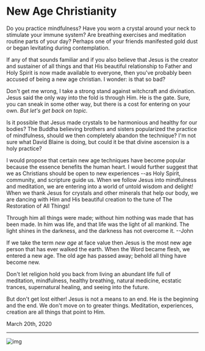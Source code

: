 # New Age Christianity

Do you practice mindfulness? Have you worn a crystal around your neck to stimulate your immune system? Are breathing exercises and meditation routine parts of your day? Perhaps one of your friends manifested gold dust or began levitating during contemplation.

If any of that sounds familiar and if you also believe that Jesus is the creator and sustainer of all things and that His beautiful relationship to Father and Holy Spirit is now made available to everyone, then you've probably been accused of being a new age christian. I wonder: is that so bad?

Don't get me wrong, I take a strong stand against witchcraft and divination. Jesus said the only way into the fold is through Him. He is the gate. Sure, you can sneak in some other way, but there is a cost for entering on your own. *But let's get back on topic.*

Is it possible that Jesus made crystals to be harmonious and healthy for our bodies? The Buddha believing brothers and sisters popularized the practice of mindfulness, should we then completely abandon the technique? I'm not sure what David Blaine is doing, but could it be that divine ascension is a holy practice?

I would propose that certain new age techniques have become popular because the essence benefits the human heart. I would further suggest that we as Christians should be open to new experiences --as Holy Spirit, community, and scripture guide us. When we follow Jesus into mindfulness and meditation, we are entering into a world of untold wisdom and delight! When we thank Jesus for crystals and other minerals that help our body, we are dancing with Him and His beautiful creation to the tune of The Restoration of All Things!

Through him all things were made; without him nothing was made that has been made. In him was life, and that life was the light of all mankind. The light shines in the darkness, and the darkness has not overcome it. --John

If we take the term *new age* at face value then Jesus is the most new age person that has ever walked the earth. When the Word became flesh, we entered a new age. The old age has passed away; behold all thing have become new.

Don't let religion hold you back from living an abundant life full of meditation, mindfulness, healthy breathing, natural medicine, ecstatic trances, supernatural healing, and seeing into the future.

But don't get lost either! Jesus is not a means to an end. He is the beginning and the end. We don't move on to greater things. Meditation, experiences, creation are all things that point to Him.

March 20th, 2020

<hr />

![img](https://d.32k.io/St-Joseph-of-Cupertino.jpg)

